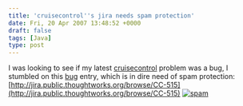 ```yaml
---
title: 'cruisecontrol''s jira needs spam protection'
date: Fri, 20 Apr 2007 13:48:52 +0000
draft: false
tags: [Java]
type: post
---
```


I was looking to see if my latest [cruisecontrol](http://cruisecontrol.sourceforge.net/) problem was a bug, I stumbled on this [bug](http://jira.public.thoughtworks.org/browse/CC-515) entry, which is in dire need of spam protection: [http://jira.public.thoughtworks.org/browse/CC-515](http://jira.public.thoughtworks.org/browse/CC-515) [![spam](http://zeusville.files.wordpress.com/2007/04/spam1.png)](http://zeusville.files.wordpress.com/2007/04/spam1.png "spam")
